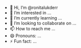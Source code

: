 - 👋 Hi, I’m @ronitalukderr
- 👀 I’m interested in ...
- 🌱 I’m currently learning ...
- 💞️ I’m looking to collaborate on ...
- 📫 How to reach me ...
- 😄 Pronouns: ...
- ⚡ Fun fact: ...

<!---
ronitalukderr/ronitalukderr is a ✨ special ✨ repository because its `README.md` (this file) appears on your GitHub profile.
You can click the Preview link to take a look at your changes.
--->
